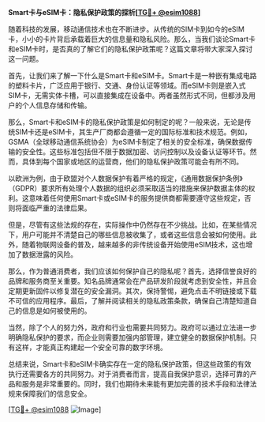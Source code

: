 **Smart卡与eSIM卡：隐私保护政策的探析[[TG💪+ @esim1088](https://t.me/s/esim1088)]**

随着科技的发展，移动通信技术也在不断进步。从传统的SIM卡到如今的eSIM卡，小小的卡片背后承载着巨大的信息量和隐私风险。那么，当我们谈论Smart卡和eSIM卡时，是否真的了解它们的隐私保护政策呢？这篇文章将带大家深入探讨这一问题。

首先，让我们来了解一下什么是Smart卡和eSIM卡。Smart卡是一种嵌有集成电路的塑料卡片，广泛应用于银行、交通、身份认证等领域。而eSIM卡则是嵌入式SIM卡，无需实体卡槽，可以直接集成在设备中。两者虽然形式不同，但都涉及用户的个人信息存储和传输。

那么，Smart卡和eSIM卡的隐私保护政策是如何制定的呢？一般来说，无论是传统SIM卡还是eSIM卡，其生产厂商都会遵循一定的国际标准和技术规范。例如，GSMA（全球移动通信系统协会）为eSIM卡制定了相关的安全标准，确保数据传输的安全性。这些标准包括但不限于数据加密、访问控制以及设备认证等环节。然而，具体到每个国家或地区的运营商，他们的隐私保护政策可能会有所不同。

以欧洲为例，由于欧盟对个人数据保护有着严格的规定，《通用数据保护条例》（GDPR）要求所有处理个人数据的组织必须采取适当的措施来保护数据主体的权利。这意味着任何使用Smart卡或eSIM卡的服务提供商都需要遵守这些规定，否则将面临严重的法律后果。

但是，尽管有这些法规的存在，实际操作中仍然存在不少挑战。比如，在某些情况下，用户可能并不清楚自己的哪些信息被收集了，或者这些信息会被如何使用。此外，随着物联网设备的普及，越来越多的非传统设备开始使用eSIM技术，这也增加了数据泄露的风险。

那么，作为普通消费者，我们应该如何保护自己的隐私呢？首先，选择信誉良好的品牌和服务商至关重要。知名品牌通常会在产品研发阶段就考虑到安全性，并且会定期更新固件以修复潜在的安全漏洞。其次，保持警惕，避免点击不明链接或下载不可信的应用程序。最后，了解并阅读相关的隐私政策条款，确保自己清楚知道自己的信息是如何被使用的。

当然，除了个人的努力外，政府和行业也需要共同努力。政府可以通过立法进一步明确隐私保护的要求，而企业则需要加强内部管理，建立健全的数据保护机制。只有这样，才能真正构建起一个安全可靠的数字环境。

总结来说，Smart卡和eSIM卡确实存在一定的隐私保护政策，但这些政策的有效执行还需要各方的共同努力。对于消费者而言，提高自我保护意识，选择可靠的产品和服务是非常重要的。同时，我们也期待未来能有更加完善的技术手段和法律法规来保障我们的信息安全。

[[TG💪+ @esim1088](https://t.me/s/esim1088) ![Image](https://i.postimg.cc/4NQfJmqS/Snipaste-2025-05-13-00-14-12.png)]